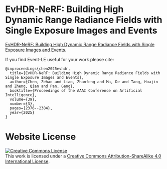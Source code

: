 # EvHDR-NeRF: Building High Dynamic Range Radiance Fields with Single Exposure Images and Events

[EvHDR-NeRF: Building High Dynamic Range Radiance Fields with Single Exposure Images and Events](https://zehaoc.github.io/EvHDR-NeRF/).

If you find Event-LE useful for your work please cite:
```
@inproceedings{chen2025evhdr,
  title={EvHDR-NeRF: Building High Dynamic Range Radiance Fields with Single Exposure Images and Events},
  author={Chen, Zehao and Liao, Zhanfeng and Ma, De and Tang, Huajin and Zheng, Qian and Pan, Gang},
  booktitle={Proceedings of the AAAI Conference on Artificial Intelligence},
  volume={39},
  number={3},
  pages={2376--2384},
  year={2025}
}
```

# Website License
<a rel="license" href="http://creativecommons.org/licenses/by-sa/4.0/"><img alt="Creative Commons License" style="border-width:0" src="https://i.creativecommons.org/l/by-sa/4.0/88x31.png" /></a><br />This work is licensed under a <a rel="license" href="http://creativecommons.org/licenses/by-sa/4.0/">Creative Commons Attribution-ShareAlike 4.0 International License</a>.
